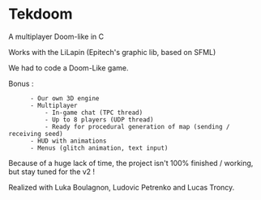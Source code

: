 # Tekdoom
A multiplayer Doom-like in C

Works with the LiLapin (Epitech's graphic lib, based on SFML)

We had to code a Doom-Like game.

Bonus :   

          - Our own 3D engine
          - Multiplayer
              - In-game chat (TPC thread)
              - Up to 8 players (UDP thread)
              - Ready for procedural generation of map (sending / receiving seed)
          - HUD with animations
          - Menus (glitch animation, text input)

Because of a huge lack of time, the project isn't 100% finished / working, but stay tuned for the v2 !

Realized with Luka Boulagnon, Ludovic Petrenko and Lucas Troncy.
